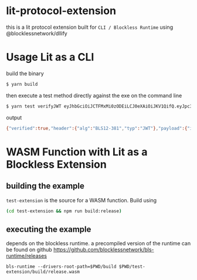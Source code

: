 # lit-protocol-extension

this is a lit protocol extension built for `CLI / Blockless Runtime` using @blocklessnetwork/dllify

# Usage Lit as a CLI

build the binary

```bash
$ yarn build
```

then execute a test method directly against the exe on the command line

```bash
$ yarn test verifyJWT eyJhbGciOiJCTFMxMi0zODEiLCJ0eXAiOiJKV1QifQ.eyJpc3MiOiJMSVQiLCJzdWIiOiIweDUwZTJkYWM1ZTc4YjU5MDVjYjA5NDk1NTQ3NDUyY2VlNjQ0MjZkYjIiLCJjaGFpbiI6InBvbHlnb24iLCJpYXQiOjE2NjgwMjg3OTIsImV4cCI6MTY2ODA3MTk5MiwiYmFzZVVybCI6Im15LWR5bmFtaWMtY29udGVudC1zZXJ2ZXIuY29tIiwicGF0aCI6Ii9haXh3emhuc2hoc3cxMTliNWU0c2tlIiwib3JnSWQiOiIiLCJyb2xlIjoiIiwiZXh0cmFEYXRhIjoiIn0.ocHC0tcGUcHaweEuZXdXRgYNFUFXrsNZmxA-q49mhNehPfXrU1wGo7To6Jbtz_mNALpJ7Hf8_vQ_Vg-Qb1-uIIIG-EPt2Pg1tX5OA-aDeyU0F12xwGu8nGjJCkZI8jfJ
```

output

```bash
{"verified":true,"header":{"alg":"BLS12-381","typ":"JWT"},"payload":{"iss":"LIT","sub":"0x50e2dac5e78b5905cb09495547452cee64426db2","chain":"polygon","iat":1668028792,"exp":1668071992,"baseUrl":"my-dynamic-content-server.com","path":"/aixwzhnshhsw119b5e4ske","orgId":"","role":"","extraData":""}}
```

# WASM Function with Lit as a Blockless Extension

## building the example

`test-extension` is the source for a WASM function. Build using

```bash
(cd test-extension && npm run build:release)
```

## executing the example

depends on the blockless runtime. a precompiled version of the runtime can be found on github https://github.com/blocklessnetwork/bls-runtime/releases

```
bls-runtime --drivers-root-path=$PWD/build $PWD/test-extension/build/release.wasm
```
